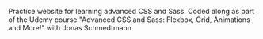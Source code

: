 Practice website for learning advanced CSS and Sass. Coded along as part of the Udemy course "Advanced CSS and Sass: Flexbox, Grid, Animations and More!" with Jonas Schmedtmann.
